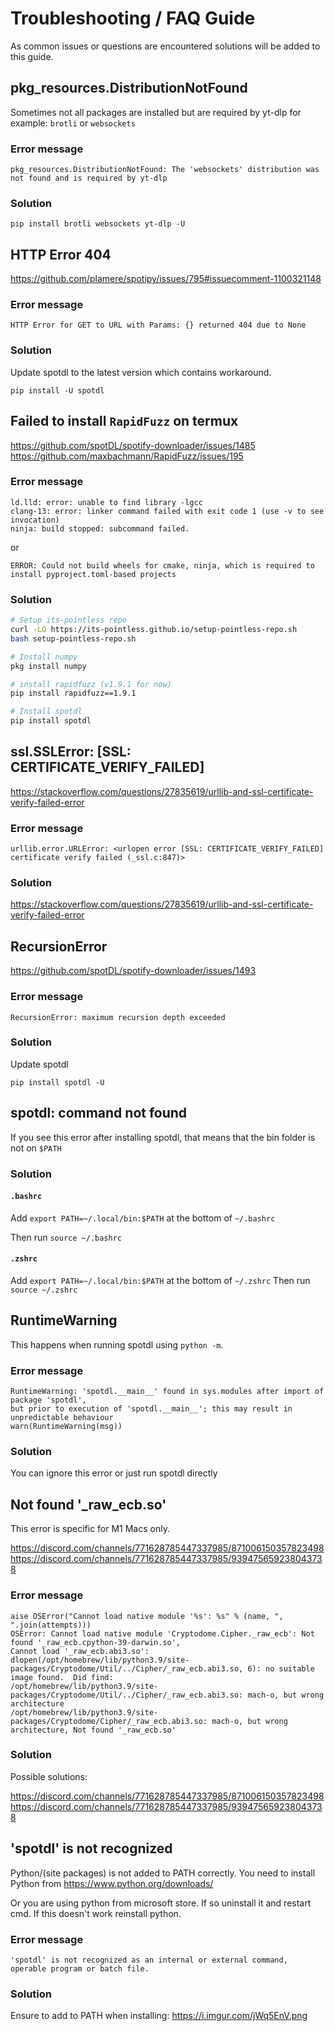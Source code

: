 # Troubleshooting / FAQ Guide

As common issues or questions are encountered solutions will be added to this guide.

## pkg_resources.DistributionNotFound

Sometimes not all packages are installed but are required by yt-dlp for example: `brotli` or `websockets`

### Error message

`pkg_resources.DistributionNotFound: The 'websockets' distribution was not found and is required by yt-dlp`

### Solution

`pip install brotli websockets yt-dlp -U`

## HTTP Error 404

https://github.com/plamere/spotipy/issues/795#issuecomment-1100321148

### Error message

`HTTP Error for GET to URL with Params: {} returned 404 due to None`

### Solution

Update spotdl to the latest version which contains workaround.

`pip install -U spotdl`

## Failed to install `RapidFuzz` on termux

https://github.com/spotDL/spotify-downloader/issues/1485
https://github.com/maxbachmann/RapidFuzz/issues/195

### Error message

```
ld.lld: error: unable to find library -lgcc
clang-13: error: linker command failed with exit code 1 (use -v to see invocation)
ninja: build stopped: subcommand failed.
```

or

```
ERROR: Could not build wheels for cmake, ninja, which is required to install pyproject.toml-based projects
```

### Solution

```bash
# Setup its-pointless repo
curl -LO https://its-pointless.github.io/setup-pointless-repo.sh
bash setup-pointless-repo.sh

# Install numpy
pkg install numpy

# install rapidfuzz (v1.9.1 for now)
pip install rapidfuzz==1.9.1

# Install spotdl
pip install spotdl
```

## ssl.SSLError: [SSL: CERTIFICATE_VERIFY_FAILED]

https://stackoverflow.com/questions/27835619/urllib-and-ssl-certificate-verify-failed-error

### Error message

`urllib.error.URLError: <urlopen error [SSL: CERTIFICATE_VERIFY_FAILED] certificate verify failed (_ssl.c:847)>`

### Solution

https://stackoverflow.com/questions/27835619/urllib-and-ssl-certificate-verify-failed-error

## RecursionError

https://github.com/spotDL/spotify-downloader/issues/1493

### Error message

`RecursionError: maximum recursion depth exceeded`

### Solution

Update spotdl

`pip install spotdl -U`

## spotdl: command not found

If you see this error after installing spotdl, that means
that the bin folder is not on `$PATH`

### Solution

#### `.bashrc`

Add `export PATH=~/.local/bin:$PATH` at the bottom of `~/.bashrc`

Then run `source ~/.bashrc`

#### `.zshrc`

Add `export PATH=~/.local/bin:$PATH` at the bottom of `~/.zshrc`
Then run `source ~/.zshrc`

## RuntimeWarning

This happens when running spotdl using `python -m`.

### Error message

```
RuntimeWarning: 'spotdl.__main__' found in sys.modules after import of package 'spotdl',
but prior to execution of 'spotdl.__main__'; this may result in unpredictable behaviour
warn(RuntimeWarning(msg))
```

### Solution

You can ignore this error or just run spotdl directly

## Not found '_raw_ecb.so'

This error is specific for M1 Macs only.

https://discord.com/channels/771628785447337985/871006150357823498
https://discord.com/channels/771628785447337985/939475659238043738

### Error message

```
aise OSError("Cannot load native module '%s': %s" % (name, ", ".join(attempts)))
OSError: Cannot load native module 'Cryptodome.Cipher._raw_ecb': Not found '_raw_ecb.cpython-39-darwin.so',
Cannot load '_raw_ecb.abi3.so': dlopen(/opt/homebrew/lib/python3.9/site-packages/Cryptodome/Util/../Cipher/_raw_ecb.abi3.so, 6): no suitable image found.  Did find:
/opt/homebrew/lib/python3.9/site-packages/Cryptodome/Util/../Cipher/_raw_ecb.abi3.so: mach-o, but wrong architecture
/opt/homebrew/lib/python3.9/site-packages/Cryptodome/Cipher/_raw_ecb.abi3.so: mach-o, but wrong architecture, Not found '_raw_ecb.so'
```

### Solution

Possible solutions:

https://discord.com/channels/771628785447337985/871006150357823498
https://discord.com/channels/771628785447337985/939475659238043738


## 'spotdl' is not recognized

Python/(site packages) is not added to PATH correctly.
You need to install Python from https://www.python.org/downloads/

Or you are using python from microsoft store. If so uninstall it
and restart cmd. If this doesn't work reinstall python.

### Error message

```
'spotdl' is not recognized as an internal or external command,
operable program or batch file.
```

### Solution

Ensure to add to PATH when installing:
https://i.imgur.com/jWq5EnV.png


